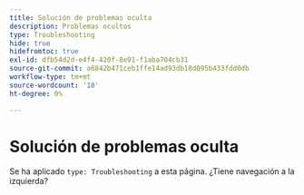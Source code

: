 ```yaml
---
title: Solución de problemas oculta
description: Problemas ocultos
type: Troubleshooting
hide: true
hidefromtoc: true
exl-id: dfb54d2d-e4f4-420f-8e91-f1aba704cb31
source-git-commit: a6842b471ceb1ffe14ad93db18d095b433fdd0db
workflow-type: tm+mt
source-wordcount: '18'
ht-degree: 0%

---
```


# Solución de problemas oculta

Se ha aplicado `type: Troubleshooting` a esta página. ¿Tiene navegación a la izquierda?
